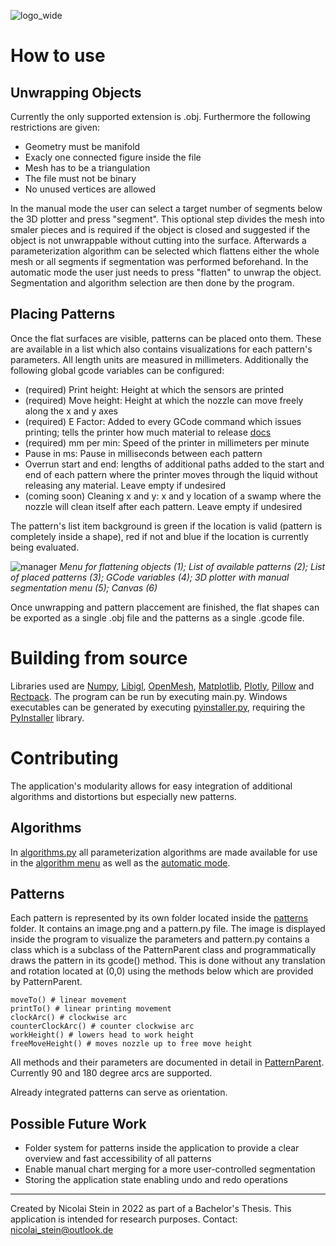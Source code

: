 ![logo_wide](https://user-images.githubusercontent.com/23581140/158681822-8e8d7d4c-c7d2-4ce0-a5e8-23d2a9a500a8.png)

# How to use
## Unwrapping Objects
Currently the only supported extension is .obj. Furthermore the following restrictions are given:
- Geometry must be manifold
- Exacly one connected figure inside the file
- Mesh has to be a triangulation
- The file must not be binary
- No unused vertices are allowed

In the manual mode the user can select a target number of segments below the 3D plotter and press "segment". This optional step divides the mesh into smaler pieces and is required if the object is closed and suggested if the object is not unwrappable without cutting into the surface. Afterwards a parameterization algorithm can be selected which flattens either the whole mesh or all segments if segmentation was performed beforehand.
In the automatic mode the user just needs to press "flatten" to unwrap the object. Segmentation and algorithm selection are then done by the program.

## Placing Patterns

Once the flat surfaces are visible, patterns can be placed onto them. These are available in a list which also contains visualizations for each pattern's parameters. All length units are measured in millimeters. Additionally the following global gcode variables can be configured:
- (required) Print height: Height at which the sensors are printed
- (required) Move height: Height at which the nozzle can move freely along the x and y axes
- (required) E Factor: Added to every GCode command which issues printing; tells the printer how much material to release [docs](https://marlinfw.org/docs/gcode/G000-G001.html)
- (required) mm per min: Speed of the printer in millimeters per minute
- Pause in ms: Pause in milliseconds between each pattern
- Overrun start and end: lengths of additional paths added to the start and end of each pattern where the printer moves through the liquid without releasing any material. Leave empty if undesired
- (coming soon) Cleaning x and y: x and y location of a swamp where the nozzle will clean itself after each pattern. Leave empty if undesired

The pattern's list item background is green if the location is valid (pattern is completely inside a shape), red if not and blue if the location is currently being evaluated.

![manager](https://user-images.githubusercontent.com/23581140/159750444-bfe2bc18-67cb-483c-a610-0c05e07c503c.png)
*Menu for flattening objects (1); List of available patterns (2); List of placed patterns (3); GCode variables (4); 3D plotter with manual segmentation menu (5); Canvas  (6)*

Once unwrapping and pattern placcement are finished, the flat shapes can be exported as a single .obj file and the patterns as a single .gcode file.

# Building from source
Libraries used are [Numpy](https://numpy.org/), [Libigl](https://libigl.github.io/libigl-python-bindings/), [OpenMesh](https://www.graphics.rwth-aachen.de/software/openmesh/), [Matplotlib](https://matplotlib.org/), [Plotly](https://plotly.com/), [Pillow](https://pypi.org/project/Pillow/) and [Rectpack](https://github.com/secnot/rectpack).
The program can be run by executing main.py. Windows executables can be generated by executing [pyinstaller.py](pyinstaller.py), requiring the [PyInstaller](https://pyinstaller.readthedocs.io/en/stable/usage.html) library.

# Contributing
The application's modularity allows for easy integration of additional algorithms and distortions but especially new patterns.
## Algorithms
In [algorithms.py](algorithms/algorithms.py) all parameterization algorithms are made available for use in the [algorithm menu](gui/left_side_menu/algorithm/algorithm_menu.py) as well as the [automatic mode](gui/left_side_menu/algorithm/automator.py).

## Patterns
Each pattern is represented by its own folder located inside the [patterns](patterns) folder. It contains an image.png and a pattern.py file. The image is displayed inside the program to visualize the parameters and pattern.py contains a class which is a subclass of the PatternParent class and programmatically draws the pattern in its gcode() method. This is done without any translation and rotation located at (0,0) using the methods below which are provided by PatternParent.
```
moveTo() # linear movement
printTo() # linear printing movement
clockArc() # clockwise arc
counterClockArc() # counter clockwise arc
workHeight() # lowers head to work height
freeMoveHeight() # moves nozzle up to free move height
```
All methods and their parameters are documented in detail in [PatternParent](patterns/pattern_parent.py). Currently 90 and 180 degree arcs are supported.

Already integrated patterns can serve as orientation.

## Possible Future Work
- Folder system for patterns inside the application to provide a clear overview and fast accessibility of all patterns
- Enable manual chart merging for a more user-controlled segmentation
- Storing the application state enabling undo and redo operations

---
Created by Nicolai Stein in 2022 as part of a Bachelor's Thesis. This application is intended for research purposes.
Contact: nicolai_stein@outlook.de
